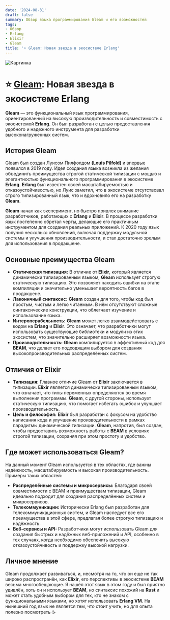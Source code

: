 ```yaml
---
date: '2024-08-31'
draft: false
summary: Обзор языка программирования Gleam и его возможностей
tags:
- Обзор
- Erlang
- Elixir
- Gleam
title: '⭐ Gleam: Новая звезда в экосистеме Erlang'
---
```


![Картинка](https://adamanr.github.io/blog/images/posts/image_22.jpg)

# ⭐ [Gleam](https://gleam.run/): Новая звезда в экосистеме Erlang

**Gleam** — это функциональный язык программирования, ориентированный на высокую производительность и совместимость с экосистемой **Erlang**. Он был разработан с целью предоставления удобного и надежного инструмента для разработки высоконагруженных систем.

## История Gleam
Gleam был создан Луисом Пилфолдом **__(Louis Pilfold)__** и впервые появился в 2019 году. Идея создания языка возникла из желания объединить преимущества строгой статической типизации с мощью и элегантностью функционального программирования в экосистеме **Erlang**. **Erlang** был известен своей масштабируемостью и отказоустойчивостью, но Луис заметил, что в экосистеме отсутствовал строго типизированный язык, что и вдохновило его на разработку **Gleam**.

**Gleam** начал как эксперимент, но быстро привлек внимание разработчиков, работающих с **Erlang** и **Elixir**. В процессе разработки язык постепенно обретал черты, делающие его практичным инструментом для создания реальных приложений. К 2020 году язык получил несколько обновлений, включая поддержку модульной системы и улучшения производительности, и стал достаточно зрелым для использования в продакшене.

## Основные преимущества Gleam
* **__Статическая типизация:__** В отличие от **Elixir**, который является динамически типизированным языком, **Gleam** использует строгую статическую типизацию. Это позволяет находить ошибки на этапе компиляции и значительно уменьшает вероятность багов в продакшене.
* **__Лаконичный синтаксис:__** **Gleam** создан для того, чтобы код был простым, чистым и легко читаемым. В нём отсутствуют сложные синтаксические конструкции, что облегчает изучение и использование языка.
* **__Интероперабельность:__** **Gleam** может легко взаимодействовать с кодом на **Erlang** и **Elixir**. Это означает, что разработчики могут использовать существующие библиотеки и модули из этих экосистем, что значительно расширяет возможности языка.
* **__Производительность:__** **Gleam** компилируется в эффективный код для **BEAM**, что делает его подходящим выбором для создания высокопроизводительных распределённых систем.


## Отличия от Elixir
* **Типизация:** Главное отличие Gleam от **Elixir** заключается в типизации. **Elixir** является динамически типизированным языком, что означает, что типы переменных определяются во время выполнения программы. **Gleam**, с другой стороны, использует статическую типизацию, что помогает избегать ошибок и улучшает производительность.
* **__Цель и философия:__** **Elixir** был разработан с фокусом на удобство написания кода и улучшение производительности в рамках парадигмы динамической типизации. **Gleam**, напротив, был создан, чтобы предоставить возможность работы с **BEAM** в условиях строгой типизации, сохраняя при этом простоту и удобство.

## Где может использоваться Gleam?
На данный момент Gleam используется в тех областях, где важны надёжность, масштабируемость и высокая производительность. Примеры таких областей:
* **__Распределённые системы и микросервисы:__** Благодаря своей совместимости с BEAM и преимуществам типизации, Gleam идеально подходит для создания распределённых систем и микросервисов.
* **__Телекоммуникации:__** Исторически Erlang был разработан для телекоммуникационных систем, и Gleam наследует все его преимущества в этой сфере, предлагая более строгую типизацию и надёжность.
* **__Веб-сервисы и API:__** Разработчики могут использовать Gleam для создания быстрых и надёжных веб-приложений и API, особенно в тех случаях, когда необходимо обеспечить высокую отказоустойчивость и поддержку высокой нагрузки.

## Личное мнение
Gleam продолжает развиваться, и, несмотря на то, что он еще не так широко распространён, как **Elixir**, его перспективы в экосистеме **BEAM** весьма многообещающие. Я нашёл этот язык в этом году и был приятно удивлён, хоть он и использует **BEAM**, но синтаксис похожий на **Rust** и может стать удобным выбором для тех, кто не знаком с функциональными языками, но хотят использовать **Erlang VM**. На нынешний год язык не является тем, что стоит учить, но для опыта полезно посмотреть ☕️
